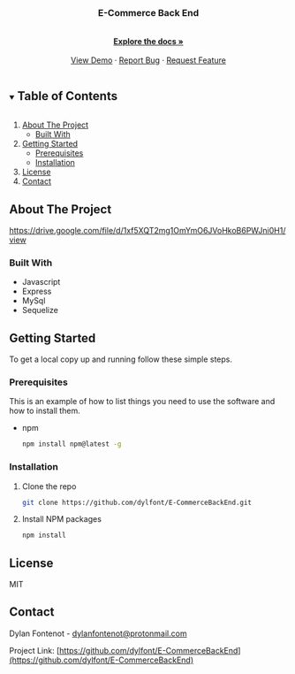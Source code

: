 <br />
<p align="center">
  <h3 align="center">E-Commerce Back End</h3>

  <p align="center">
    <br />
    <a href="https://https://github.com/dylfont/E-CommerceBackEnd"><strong>Explore the docs »</strong></a>
    <br />
    <br />
    <a href="https://github.com/dylfont/E-CommerceBackEnd">View Demo</a>
    ·
    <a href="https://github.com/dylfont/E-CommerceBackEnd/issues">Report Bug</a>
    ·
    <a href="https://github.com/dylfont/E-CommerceBackEnd/issues">Request Feature</a>
  </p>
</p>


<details open="open">
  <summary><h2 style="display: inline-block">Table of Contents</h2></summary>
  <ol>
    <li>
      <a href="#about-the-project">About The Project</a>
      <ul>
        <li><a href="#built-with">Built With</a></li>
      </ul>
    </li>
    <li>
      <a href="#getting-started">Getting Started</a>
      <ul>
        <li><a href="#prerequisites">Prerequisites</a></li>
        <li><a href="#installation">Installation</a></li>
      </ul>
    </li>
    <li><a href="#license">License</a></li>
    <li><a href="#contact">Contact</a></li>
  </ol>
</details>



<!-- ABOUT THE PROJECT -->
## About The Project

https://drive.google.com/file/d/1xf5XQT2mg1OmYmO6JVoHkoB6PWJni0H1/view



### Built With

* Javascript
* Express
* MySql
* Sequelize



<!-- GETTING STARTED -->
## Getting Started

To get a local copy up and running follow these simple steps.

### Prerequisites

This is an example of how to list things you need to use the software and how to install them.
* npm
  ```sh
  npm install npm@latest -g
  ```

### Installation

1. Clone the repo
   ```sh
   git clone https://github.com/dylfont/E-CommerceBackEnd.git
   ```
2. Install NPM packages
   ```sh
   npm install
   ```


## License

MIT



<!-- CONTACT -->
## Contact

Dylan Fontenot - dylanfontenot@protonmail.com

Project Link: [https://github.com/dylfont/E-CommerceBackEnd](https://github.com/dylfont/E-CommerceBackEnd)